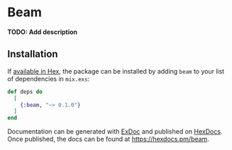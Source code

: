 # Beam

**TODO: Add description**

## Installation

If [available in Hex](https://hex.pm/docs/publish), the package can be installed
by adding `beam` to your list of dependencies in `mix.exs`:

```elixir
def deps do
  [
    {:beam, "~> 0.1.0"}
  ]
end
```

Documentation can be generated with [ExDoc](https://github.com/elixir-lang/ex_doc)
and published on [HexDocs](https://hexdocs.pm). Once published, the docs can
be found at <https://hexdocs.pm/beam>.

